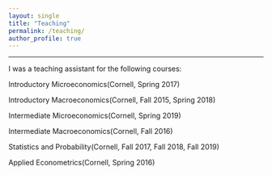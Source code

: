```yaml
---
layout: single
title: "Teaching"
permalink: /teaching/
author_profile: true
---
```

---
I was a teaching assistant for the following courses:

Introductory Microeconomics(Cornell, Spring 2017)

Introductory Macroeconomics(Cornell, Fall 2015, Spring 2018)

Intermediate Microeconomics(Cornell, Spring 2019)

Intermediate Macroeconomics(Cornell, Fall 2016)

Statistics and Probability(Cornell, Fall 2017, Fall 2018, Fall 2019)

Applied Econometrics(Cornell, Spring 2016)
